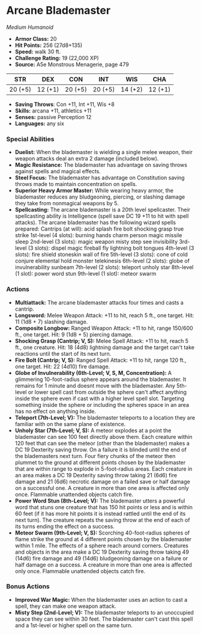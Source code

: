 # Arcane Blademaster

*Medium* *Humanoid*

- **Armor Class:** 20
- **Hit Points:** 256 (27d8+135)
- **Speed:** walk 30 ft.
- **Challenge Rating:** 19 (22,000 XP)
- **Source:** A5e Monstrous Menagerie, page 479

| STR | DEX | CON | INT | WIS | CHA |
| --- | --- | --- | --- | --- | --- |
| 20 (+5) | 12 (+1) | 20 (+5) | 20 (+5) | 14 (+2) | 12 (+1) |

- **Saving Throws**: Con +11, Int +11, Wis +8
- **Skills:** arcana +11, athletics +11
- **Senses:** passive Perception 12
- **Languages:** any six

### Special Abilities

- **Duelist:** When the blademaster is wielding a single melee weapon, their weapon attacks deal an extra 2 damage (included below).
- **Magic Resistance:** The blademaster has advantage on saving throws against spells and magical effects.
- **Steel Focus:** The blademaster has advantage on Constitution saving throws made to maintain concentration on spells.
- **Superior Heavy Armor Master:** While wearing heavy armor, the blademaster reduces any bludgeoning, piercing, or slashing damage they take from nonmagical weapons by 5.
- **Spellcasting:** The arcane blademaster is a 20th level spellcaster. Their spellcasting ability is Intelligence (spell save DC 19
 +11 to hit with spell attacks). The arcane blademaster has the following wizard spells prepared:
 Cantrips (at will): acid splash
 fire bolt
 shocking grasp
 true strike
 1st-level (4 slots): burning hands
 charm person
 magic missile
 sleep
 2nd-level (3 slots): magic weapon
 misty step
 see invisibility
 3rd-level (3 slots): dispel magic
 fireball
 fly
 lightning bolt
 tongues
 4th-level (3 slots): fire shield
 stoneskin
 wall of fire
 5th-level (3 slots): cone of cold
 conjure elemental
 hold monster
 telekinesis
 6th-level (2 slots): globe of invulnerability
 sunbeam
 7th-level (2 slots): teleport
 unholy star
 8th-level (1 slot): power word stun
 9th-level (1 slot): meteor swarm

### Actions

- **Multiattack:** The arcane blademaster attacks four times and casts a cantrip.
- **Longsword:** Melee Weapon Attack: +11 to hit, reach 5 ft., one target. Hit: 11 (1d8 + 7) slashing damage.
- **Composite Longbow:** Ranged Weapon Attack: +11 to hit, range 150/600 ft., one target. Hit: 9 (1d8 + 5) piercing damage.
- **Shocking Grasp (Cantrip; V, S):** Melee Spell Attack: +11 to hit, reach 5 ft., one creature. Hit: 18 (4d8) lightning damage  and the target can't take reactions until the start of its next turn.
- **Fire Bolt (Cantrip; V, S):** Ranged Spell Attack: +11 to hit, range 120 ft., one target. Hit: 22 (4d10) fire damage.
- **Globe of Invulnerability (6th-Level; V, S, M, Concentration):** A glimmering 10-foot-radius sphere appears around the blademaster. It remains for 1 minute and doesnt move with the blademaster. Any 5th-level or lower spell cast from outside the sphere can't affect anything inside the sphere  even if cast with a higher level spell slot. Targeting something inside the sphere or including the spheres space in an area has no effect on anything inside.
- **Teleport (7th-Level; V):** The blademaster teleports to a location they are familiar with on the same plane of existence.
- **Unholy Star (7th-Level; V, S):** A meteor explodes at a point the blademaster can see 100 feet directly above them. Each creature within 120 feet that can see the meteor (other than the blademaster) makes a DC 19 Dexterity saving throw. On a failure  it is blinded until the end of the blademasters next turn. Four fiery chunks of the meteor then plummet to the ground at different points chosen by the blademaster that are within range  to explode in 5-foot-radius areas. Each creature in an area makes a DC 19 Dexterity saving throw  taking 21 (6d6) fire damage and 21 (6d6) necrotic damage on a failed save or half damage on a successful one. A creature in more than one area is affected only once. Flammable unattended objects catch fire.
- **Power Word Stun (8th-Level; V):** The blademaster utters a powerful word that stuns one creature that has 150 hit points or less and is within 60 feet (if it has more hit points  it is instead rattled until the end of its next turn). The creature repeats the saving throw at the end of each of its turns  ending the effect on a success.
- **Meteor Swarm (9th-Level; V, S):** Scorching 40-foot-radius spheres of flame strike the ground at 4 different points chosen by the blademaster within 1 mile. The effects of a sphere reach around corners. Creatures and objects in the area make a DC 19 Dexterity saving throw  taking 49 (14d6) fire damage and 49 (14d6) bludgeoning damage on a failure or half damage on a success. A creature in more than one area is affected only once. Flammable unattended objects catch fire.

### Bonus Actions

- **Improved War Magic:** When the blademaster uses an action to cast a spell, they can make one weapon attack.
- **Misty Step (2nd-Level; V):** The blademaster teleports to an unoccupied space they can see within 30 feet. The blademaster can't cast this spell and a 1st-level or higher spell on the same turn.


